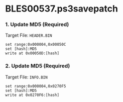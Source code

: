 # BLES00537.ps3savepatch

### 1. Update MD5 (Required)

Target File: `HEADER.BIN`

```
set range:0x000004,0x00050C
set [hash]:MD5
write at 0x00050D:[hash]
```

### 2. Update MD5 (Required)

Target File: `INFO.BIN`

```
set range:0x000004,0x0270F5
set [hash]:MD5
write at 0x0270F6:[hash]
```

